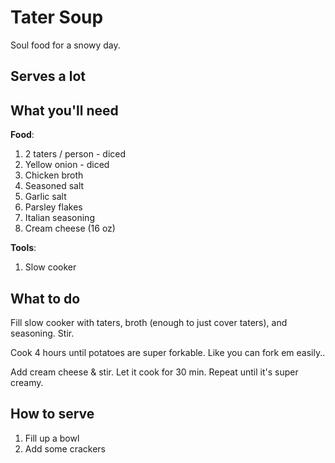 # Tater Soup
Soul food for a snowy day.

## Serves a lot

## What you'll need
__Food__:

1. 2 taters / person - diced
2. Yellow onion - diced
3. Chicken broth
4. Seasoned salt
5. Garlic salt
6. Parsley flakes
7. Italian seasoning
8. Cream cheese (16 oz)

__Tools__:

1. Slow cooker

## What to do
Fill slow cooker with taters, broth (enough to just cover taters), and seasoning. Stir.

Cook 4 hours until potatoes are super forkable. Like you can fork em easily..

Add cream cheese & stir. Let it cook for 30 min. Repeat until it's super creamy.

## How to serve
1. Fill up a bowl
2. Add some crackers
